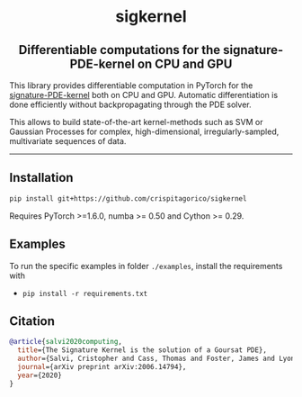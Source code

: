 <h1 align='center'>sigkernel</h1>
<h2 align='center'>Differentiable computations for the signature-PDE-kernel on CPU and GPU</h2>

This library provides differentiable computation in PyTorch for the [signature-PDE-kernel](https://arxiv.org/abs/2006.14794) both on CPU and GPU. Automatic differentiation is done efficiently without backpropagating through the PDE solver.

This allows to build state-of-the-art kernel-methods such as SVM or Gaussian Processes for complex, high-dimensional, irregularly-sampled, multivariate sequences of data.

---

## Installation

```bash
pip install git+https://github.com/crispitagorico/sigkernel
```

Requires PyTorch >=1.6.0, numba >= 0.50 and Cython >= 0.29.

## Examples
To run the specific examples in folder `./examples`, install the requirements with

+ `pip install -r requirements.txt`

## Citation

```bibtex
@article{salvi2020computing,
  title={The Signature Kernel is the solution of a Goursat PDE},
  author={Salvi, Cristopher and Cass, Thomas and Foster, James and Lyons, Terry and Yang, Weixin},
  journal={arXiv preprint arXiv:2006.14794},
  year={2020}
}
```

<!-- 
-->


